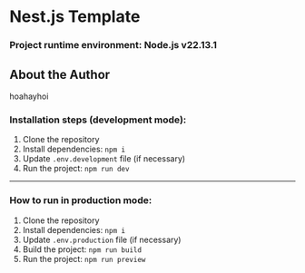 # Nest.js Template

### Project runtime environment: Node.js v22.13.1

## About the Author

hoahayhoi

### Installation steps (development mode):

1. Clone the repository  
2. Install dependencies: `npm i`  
3. Update `.env.development` file (if necessary)  
4. Run the project: `npm run dev`  

---

### How to run in production mode:

1. Clone the repository  
2. Install dependencies: `npm i`  
3. Update `.env.production` file (if necessary)  
4. Build the project: `npm run build`  
5. Run the project: `npm run preview`  
